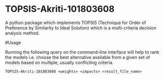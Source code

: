 # TOPSIS-Akriti-101803608

A python package which implements TOPSIS (Technique for Order of Preference by Similarity to Ideal Solution) which is a multi-criteria decision analysis method.

#Usage

Running the following query on the command-line interface will help to rank the models i.e. choose the best alternative available from a given set of models 
based on multiple, usually conflicting criteria.
  
    TOPSIS-Akriti-101803608 <weights> <impacts> <result_file_name>
